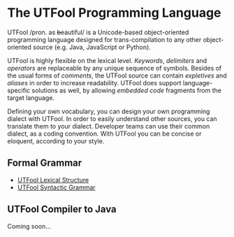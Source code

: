 # The UTFool Programming Language

UTFool /pron. as ~~b~~eautiful/ is a Unicode-based object-oriented
programming language designed for trans-compilation to any other
object-oriented source (e.g. Java, JavaScript or Python).

UTFool is highly flexible on the lexical level.
_Keywords_, _delimiters_ and _operators_ are replaceable
by any unique sequence of symbols.
Besides of the usual forms of _comments_,
the UTFool source can contain _expletives_ and _aliases_
in order to increase readability.
UTFool does support language-specific solutions as well,
by allowing _embedded code_ fragments from the target language.

Defining your own vocabulary,
you can design your own programming dialect with UTFool.
In order to easily understand other sources,
you can translate them to your dialect.
Developer teams can use their common dialect, as a coding convention.
With UTFool you can be concise or eloquent, according to your style.

## Formal Grammar

* [UTFool Lexical Structure](https://rawgit.com/psmitt/metalanguage/master/examples/UTFool%20Lexical%20Structure.xml)
* [UTFool Syntactic Grammar](https://rawgit.com/psmitt/metalanguage/master/examples/UTFool%20Syntactic%20Grammar.xml)

## UTFool Compiler to Java

Coming soon...
